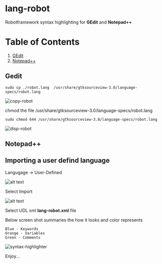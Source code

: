 # lang-robot

Robotframework syntax highlighting for **GEdit** and **Notepad++**

# Table of Contents
1. [GEdit](#gedit)
2. [Notepad++](#notepad)

## Gedit

``` Shell
sudo cp ./robot.lang  /usr/share/gtksourceview-3.0/language-specs/robot.lang
```

![copy-robot](https://cloud.githubusercontent.com/assets/13664257/12109003/9dfd7f2e-b3a3-11e5-8896-b283186c8242.png)

chmod the file  /usr/share/gtksourceview-3.0/language-specs/robot.lang

``` Shell
sudo chmod 644 /usr/share/gtksourceview-3.0/language-specs/robot.lang
```

![disp-robot](https://cloud.githubusercontent.com/assets/13664257/12109041/108b99e0-b3a4-11e5-8770-2e0c1d8235e0.png)

## Notepad++
## Importing a user defind language

Langugage -> User-Defined

![alt text](http://docs.notepad-plus-plus.org/images/1/1a/Udl_tuto02.gif "User-Defined")

Select Import

![alt text](http://docs.notepad-plus-plus.org/images/8/80/Ulds_undock.png "Import")

Select UDL xml **lang-robot.xml** file

Below screen shot summaries the how it looks and color represents

```
Blue - Keywords
Orange - Variables
Green - Comments
```

![syntax-highlighter](https://cloud.githubusercontent.com/assets/13664257/12018694/650545a2-ad8c-11e5-8bf2-52719ab60f0a.png)


Enjoy...
